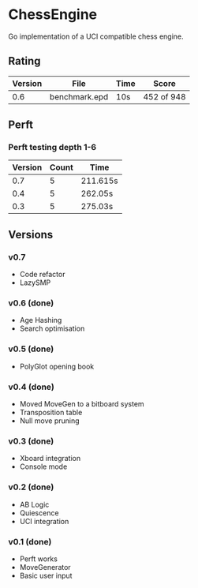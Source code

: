 # ChessEngine

Go implementation of a UCI compatible chess engine.

## Rating

| Version | File          | Time | Score      |
| ------- | ------------- | ---- | ---------- |
| 0.6     | benchmark.epd | 10s  | 452 of 948 |

## Perft

### Perft testing depth 1-6

| Version | Count | Time     |
| ------- | ----- | -------- |
| 0.7     | 5     | 211.615s |
| 0.4     | 5     | 262.05s  |
| 0.3     | 5     | 275.03s  |

## Versions

### v0.7

- Code refactor
- LazySMP

### v0.6 (done)

- Age Hashing
- Search optimisation

### v0.5 (done)

- PolyGlot opening book

### v0.4 (done)

- Moved MoveGen to a bitboard system
- Transposition table
- Null move pruning

### v0.3 (done)

- Xboard integration
- Console mode

### v0.2 (done)

- AB Logic
- Quiescence
- UCI integration

### v0.1 (done)

- Perft works
- MoveGenerator
- Basic user input
